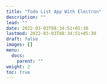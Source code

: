 ```yaml
---
title: "Todo List App With Electron"
description: ""
lead: ""
date: 2022-03-03T08:34:51+05:30
lastmod: 2022-03-03T08:34:51+05:30
draft: false
images: []
menu:
  docs:
    parent: ""
weight: 2
toc: true
---
```

